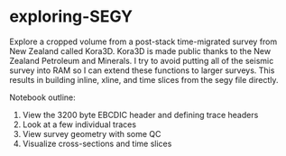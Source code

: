 # exploring-SEGY

Explore a cropped volume from a post-stack time-migrated survey from New Zealand called Kora3D. Kora3D is made public thanks to the New Zealand Petroleum and Minerals.
I try to avoid putting all of the seismic survey into RAM so I can extend these functions to larger surveys. This results in building inline, xline, and time slices from the segy file directly.

Notebook outline:
1) View the 3200 byte EBCDIC header and defining trace headers
2) Look at a few individual traces
3) View survey geometry with some QC
4) Visualize cross-sections and time slices
